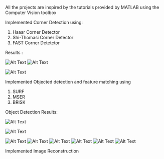 
All the projects are inspired by the tutorials provided by MATLAB using the Computer Vision toolbox


Implemented Corner Detection using:
1. Haaar Corner Detector
2. Shi-Thomasi Corner Detector
3. FAST Corner Detetctor 

Results :

![Alt Text](https://github.com/AmolVagad/ObjectDetection_Matlab/blob/master/FAST_Cornerdet.jpg)
![Alt Text](https://github.com/AmolVagad/ObjectDetection_Matlab/blob/master/HarrisCornerdet.jpg)


![Alt Text](https://github.com/AmolVagad/ObjectDetection_Matlab/blob/master/MinEigVal_Cornerdet.jpg)









Implemented Objected detection and feature matching using
1. SURF
2. MSER
3. BRISK



Object Detection Results: 



![Alt Text](https://github.com/AmolVagad/ObjectDetection_Matlab/blob/master/html/objdet_01.png)

![Alt Text](https://github.com/AmolVagad/ObjectDetection_Matlab/blob/master/html/objdet_02.png)

![Alt Text](https://github.com/AmolVagad/ObjectDetection_Matlab/blob/master/html/objdet_03.png)
![Alt Text](https://github.com/AmolVagad/ObjectDetection_Matlab/blob/master/html/objdet_04.png)
![Alt Text](https://github.com/AmolVagad/ObjectDetection_Matlab/blob/master/html/objdet_05.png)
![Alt Text](https://github.com/AmolVagad/ObjectDetection_Matlab/blob/master/html/objdet_06.png)
![Alt Text](https://github.com/AmolVagad/ObjectDetection_Matlab/blob/master/html/objdet_07.png)
![Alt Text](https://github.com/AmolVagad/ObjectDetection_Matlab/blob/master/html/objdet_08.png)
















Implemented Image Reconstruction
